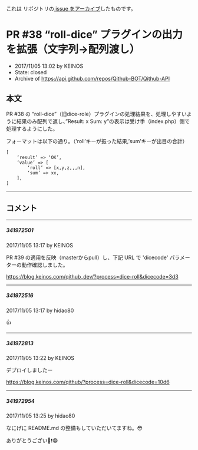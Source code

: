 これは  リポジトリの[ issue をアーカイブ]()したものです。

# PR #38 “roll-dice” プラグインの出力を拡張（文字列→配列渡し）

- 2017/11/05 13:02 by KEINOS
- State: closed
- Archive of https://api.github.com/repos/Qithub-BOT/Qithub-API

## 本文

PR #38 の “roll-dice”（旧dice-role）プラグインの処理結果を、処理しやすいように結果のみ配列で返し、”Result: x Sum: y”の表示は受け手（index.php）側で処理するようにした。

フォーマットは以下の通り。（’roll’キーが振った結果,’sum’キーが出目の合計）

```
[
    ‘result’ => ‘OK’,
    ‘value’ => [
        ‘roll’ => [x,y,z,,,n],
        ‘sum’ => xx,
    ],
]
```


-----

## コメント

-----

##### 341972501

2017/11/05 13:17 by KEINOS

PR #39 の適用を反映（masterからpull）し、下記 URL で 'dicecode' パラメーターの動作確認しました。

https://blog.keinos.com/qithub_dev/?process=dice-roll&dicecode=3d3


-----

##### 341972516

2017/11/05 13:17 by hidao80

👍

-----

##### 341972813

2017/11/05 13:22 by KEINOS

デプロイしましたー

https://blog.keinos.com/qithub/?process=dice-roll&dicecode=10d6


-----

##### 341972954

2017/11/05 13:25 by hidao80

なにげに README.md の整備もしていただいてますね。😳

ありがとうござい💪❗️😁
